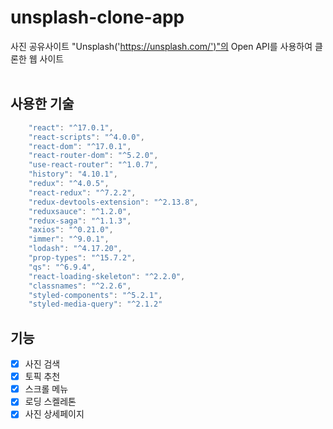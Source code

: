 # unsplash-clone-app
사진 공유사이트 "Unsplash('https://unsplash.com/')"의 Open API를 사용하여 클론한 웹 사이트
<br /><br />

## 사용한 기술

``` javascript
    "react": "^17.0.1",
    "react-scripts": "^4.0.0",
    "react-dom": "^17.0.1",
    "react-router-dom": "^5.2.0",
    "use-react-router": "^1.0.7",
    "history": "4.10.1",
    "redux": "^4.0.5",
    "react-redux": "^7.2.2",
    "redux-devtools-extension": "^2.13.8",
    "reduxsauce": "^1.2.0",
    "redux-saga": "^1.1.3",
    "axios": "^0.21.0",
    "immer": "^9.0.1",
    "lodash": "^4.17.20",
    "prop-types": "^15.7.2",
    "qs": "^6.9.4",
    "react-loading-skeleton": "^2.2.0",
    "classnames": "^2.2.6",
    "styled-components": "^5.2.1",
    "styled-media-query": "^2.1.2"
```

## 기능

- [x] 사진 검색<br />
- [x] 토픽 추천<br />
- [x] 스크롤 메뉴<br />
- [x] 로딩 스켈레톤<br />
- [x] 사진 상세페이지<br />
